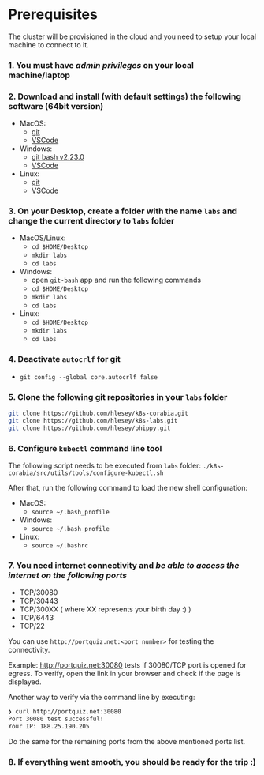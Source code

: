 # Prerequisites

The cluster will be provisioned in the cloud and you need to
setup your local machine to connect to it.

### 1. You must have *admin privileges* on your local machine/laptop

### 2. Download and install (with default settings) the following software (64bit version)

* MacOS:
  * [git](https://git-scm.com/book/en/v2/Getting-Started-Installing-Git)
  * [VSCode](https://code.visualstudio.com/download)
* Windows:
  * [git bash v2.23.0](https://github.com/git-for-windows/git/releases/download/v2.23.0.windows.1/Git-2.23.0-64-bit.exe)
  * [VSCode](https://code.visualstudio.com/download)
* Linux:
  * [git](https://git-scm.com/book/en/v2/Getting-Started-Installing-Git)
  * [VSCode](https://code.visualstudio.com/download)

### 3. On your Desktop, create a folder with the name `labs` and change the current directory to `labs` folder

* MacOS/Linux:
  * `cd $HOME/Desktop`
  * `mkdir labs`
  * `cd labs`
* Windows:
  * open `git-bash` app and run the following commands
  * `cd $HOME/Desktop`
  * `mkdir labs`
  * `cd labs`
* Linux:
  * `cd $HOME/Desktop`
  * `mkdir labs`
  * `cd labs`

### 4. Deactivate `autocrlf` for git

* `git config --global core.autocrlf false`

### 5. Clone the following git repositories in your `labs` folder

```bash
git clone https://github.com/hlesey/k8s-corabia.git
git clone https://github.com/hlesey/k8s-labs.git
git clone https://github.com/hlesey/phippy.git
```

### 6. Configure `kubectl` command line tool

The following script needs to be executed from `labs` folder: `./k8s-corabia/src/utils/tools/configure-kubectl.sh`

After that, run the following command to load the new shell configuration:

* MacOS:
  * `source ~/.bash_profile`
* Windows:
  * `source ~/.bash_profile`
* Linux:
  * `source ~/.bashrc`

### 7. You need internet connectivity and *be able to access the internet on the following ports*

* TCP/30080
* TCP/30443
* TCP/300XX ( where XX represents your birth day :) )
* TCP/6443
* TCP/22

You can use `http://portquiz.net:<port number>` for testing the connectivity.

Example: <http://portquiz.net:30080> tests if 30080/TCP port is opened for egress.
To verify, open the link in your browser and check if the page is displayed.

Another way to verify via the command line by executing:

```bash
❯ curl http://portquiz.net:30080
Port 30080 test successful!
Your IP: 188.25.190.205
```

Do the same for the remaining ports from the above mentioned ports list.

### 8. If everything went smooth, you should be ready for the trip :)

